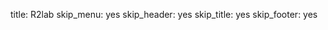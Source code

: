 title: R2lab
skip_menu: yes
skip_header: yes
skip_title: yes
skip_footer: yes

<div id="livemap_container"></div>

<script src="/assets/r2lab/sidecar.js"></script>
<script src="/assets/r2lab/livemap.js"></script>
<style> @import url("/assets/r2lab/livemap.css"); </style>

<script>
    let ratio = 2/3;
    Object.assign(livemap_options, {
        ratio : ratio,
        // if we do set values from options in addition
        // to a ratio, the actual value is multiplied
        // by the ratio; here setting 6 means actually 4
        // (we need some space for the wall depth)
        margin_x : 6,
        margin_y : 6,
   });

</script>
